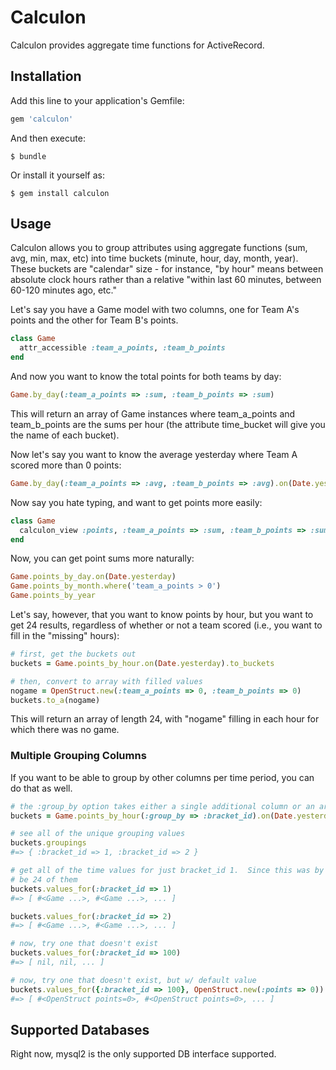 # Calculon

Calculon provides aggregate time functions for ActiveRecord.

## Installation

Add this line to your application's Gemfile:

```ruby
gem 'calculon'
```

And then execute:

```
$ bundle
```

Or install it yourself as:

```
$ gem install calculon
```

## Usage
Calculon allows you to group attributes using aggregate functions (sum, avg, min, max, etc) into time buckets (minute, hour, day, month, year).  These buckets are "calendar" size - for instance, "by hour" means between absolute clock hours rather than a relative "within last 60 minutes, between 60-120 minutes ago, etc."

Let's say you have a Game model with two columns, one for Team A's points and the other for Team B's points.

```ruby
class Game
  attr_accessible :team_a_points, :team_b_points
end
```

And now you want to know the total points for both teams by day:

```ruby
Game.by_day(:team_a_points => :sum, :team_b_points => :sum)
```

This will return an array of Game instances where team_a_points and team_b_points are the sums per hour (the attribute time_bucket will give you the name of each bucket).

Now let's say you want to know the average yesterday where Team A scored more than 0 points:

```ruby
Game.by_day(:team_a_points => :avg, :team_b_points => :avg).on(Date.yesterday).where('team_a_points > 0')
```

Now say you hate typing, and want to get points more easily:

```ruby
class Game
  calculon_view :points, :team_a_points => :sum, :team_b_points => :sum
end
```

Now, you can get point sums more naturally:

```ruby
Game.points_by_day.on(Date.yesterday)
Game.points_by_month.where('team_a_points > 0')
Game.points_by_year
```

Let's say, however, that you want to know points by hour, but you want to get 24 results, regardless of whether or not a team scored (i.e., you want to fill in the "missing" hours):

```ruby
# first, get the buckets out
buckets = Game.points_by_hour.on(Date.yesterday).to_buckets

# then, convert to array with filled values
nogame = OpenStruct.new(:team_a_points => 0, :team_b_points => 0)
buckets.to_a(nogame)
```

This will return an array of length 24, with "nogame" filling in each hour for which there was no game.

### Multiple Grouping Columns
If you want to be able to group by other columns per time period, you can do that as well.

```ruby
# the :group_by option takes either a single additional column or an array of columns
buckets = Game.points_by_hour(:group_by => :bracket_id).on(Date.yesterday).to_buckets

# see all of the unique grouping values
buckets.groupings
#=> { :bracket_id => 1, :bracket_id => 2 }

# get all of the time values for just bracket_id 1.  Since this was by day, there will
# be 24 of them
buckets.values_for(:bracket_id => 1)
#=> [ #<Game ...>, #<Game ...>, ... ]

buckets.values_for(:bracket_id => 2)
#=> [ #<Game ...>, #<Game ...>, ... ]

# now, try one that doesn't exist
buckets.values_for(:bracket_id => 100)
#=> [ nil, nil, ... ]

# now, try one that doesn't exist, but w/ default value
buckets.values_for({:bracket_id => 100}, OpenStruct.new(:points => 0))
#=> [ #<OpenStruct points=0>, #<OpenStruct points=0>, ... ]
```

## Supported Databases
Right now, mysql2 is the only supported DB interface supported.